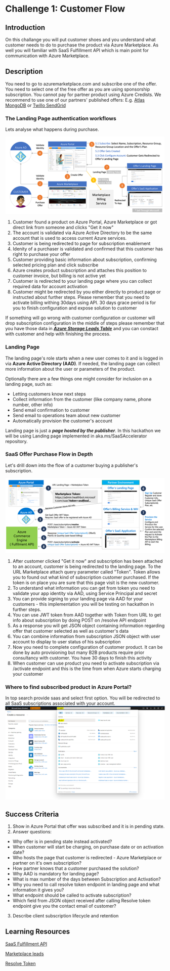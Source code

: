 # Challenge 1: Customer Flow

## Introduction
On this challange you will put customer shoes and you understand what customer needs to do to purchase the product via Azure Marketplace. 
As well you will familiar with SaaS Fulfillment API which is main point for communication with Azure Marketplace.

## Description
You need to go to azuremarketplace.com and subscribe one of the offer. You need to select one of the free offer as you are using sponsorship subscription. You cannot pay for partner product using Azure Credists. 
We recommend to use one of our partners' published offers:
E.g. [Atlas MongoDB](https://azuremarketplace.microsoft.com/en-us/marketplace/apps/mongodb.mdb_atlas_oct2020?tab=PlansAndPrice) or [Twillo SendGrid](https://azuremarketplace.microsoft.com/en-us/marketplace/apps/sendgrid.tsg-saas-offer?tab=Overview)

### The Landing Page authentication workflows
Lets analyse what happens during purchase.

![sell_thru_ms](images/sell_thru_ms.png)


1. Customer found a product on Azure Portal, Azure Marketplace or got direct link from someone and clicks "Get it now"
2. The account is validated via Azure Active Directory to be the same account that is used to access current Azure services.
3. Customer is being redirected to page for subscription enablement
4. Idenity of a purchaser is validated and confirmed that this customer has right to purchase your offer
5. Customer providing basic information about subscription, confirming selected pricing plan and click subscribe
6. Azure creates product subscription and attaches this position to customer invoice, but billing is not active yet
7. Customer is redirected to your landing page where you can collect required data for account activation
8. Customer might be redirected by you either directly to product page or instructed about further steps. Please remember that you need to activate billing withing 30days using API.  30 days grace period is for you to finish configuration and expose solution to customer

If something will go wrong with customer configuration or customer will drop subscription configuration in the middle of steps please remember that you have those data in [***Azure Storage Leads Table***](https://docs.microsoft.com/en-us/azure/marketplace/partner-center-portal/commercial-marketplace-lead-management-instructions-azure-table) and you can constact with customer and help with finishing the process.


### Landing Page

The landing page's role starts when a new user comes to it and is logged in via **Azure Active Directory (AAD)**. If needed, the landing page can collect more information about the user or parameters of the product.

Optionally there are a few things one might consider for inclusion on a landing page, such as:
- Letting customers know next steps 
- Collect information from the customer (like company name, phone number, other info)
- Send email confirmation to customer
- Send email to operations team about new customer
- Automatically provision the customer's account

Landing page is just a ***page hosted by the publisher***. In this hackathon we will be using Landing page implemented in aka.ms/SaaSAccelerator repository.


### SaaS Offer Purchase Flow in Depth

Let's drill down into the  flow of a customer buying a publisher's subscription.

![saas_service_provisioning](images/saas_service_provisioning.png)

1. After customer clicked "Get it now" and subscription has been attached to an account, customer is being redirected to the landing page. To the URL Marketplace attach query parameter called "Token". Token allows you to found out what kind of subscription customer purchased. If the token is on place you are sure that this page visit is the new customer.
2. To understand what information you can get from token you need to validate your app identity via AAD, using Service Principal and secret
3. You can provide signing to your landing page via AAD for your customers - this implementation you will be testing on hackathon in further steps.
4. You can use JWT token from AAD together with Token from URL to get info about subscription by doing POST on /resolve API endpoint
5. As a response you will get JSON object containing information regarding offer that customer selected as well as customer's data
6. You can combine information from subscription JSON object with user account to display to user status of his subscription
7. Now you need to complete configuration of customer product. It can be done by auto provisioning but many B2B products require prior consultancy with customer. You have 30 days to finish this activity
8. When customer can use product you need to activate subscription via /activate endpoint and this is the time from when Azure starts charging your customer



### Where to find subscribed product in Azure Portal?

In top search provide saas and select first option. You will be redirected to all SaaS subscriptions associated with your account.
![Saas Subscription List](images/saassubscriptionlist.png)

## Success Criteria
1. Show in Azure Portal that offer was subscribed and it is in pending state.
2. Answer questions:
- Why offer is in pending state instead activated?
- When customer will start be charging, on purchase date or on activation date?
- Who hosts the page that customer is redirected - Azure Marketplace or partner on it's own subscription?
- How partner knows that a customer purchased the solution?
- Why AAD is mandatory for landing page? 
- What is max number of the days between Subscription and Activation?
- Why you need to call resolve token endpoint in landing page and what information it gives you?
- What endpoint should be called to activate subscription? 
- Which field from JSON object received after calling Resolve token endpoint give you the contact email of customer?
3. Describe client subscription lifecycle and retention 

## Learning Resources
[SaaS Fulfillment API](https://docs.microsoft.com/en-us/azure/marketplace/partner-center-portal/pc-saas-fulfillment-apis)

[Marketplace leads](https://docs.microsoft.com/en-us/azure/marketplace/partner-center-portal/commercial-marketplace-lead-management-instructions-azure-table)

[Resolve Token](https://docs.microsoft.com/en-us/azure/marketplace/partner-center-portal/pc-saas-fulfillment-subscription-api#resolve-a-purchased-subscription)
